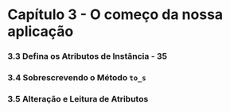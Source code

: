 # Capítulo 3 - O começo da nossa aplicação

### 3.3 Defina os Atributos de Instância - 35
### 3.4 Sobrescrevendo o Método `to_s`
### 3.5 Alteração e Leitura de Atributos

